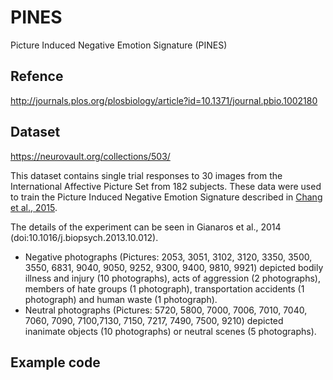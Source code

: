 # PINES

Picture Induced Negative Emotion Signature (PINES)

## Refence

http://journals.plos.org/plosbiology/article?id=10.1371/journal.pbio.1002180


## Dataset

https://neurovault.org/collections/503/

This dataset contains single trial responses to 30 images from the International Affective Picture Set from 182 subjects. These data were used to train the Picture Induced Negative Emotion Signature described in [Chang et al., 2015](http://journals.plos.org/plosbiology/article?id=10.1371/journal.pbio.1002180). 

The details of the experiment can be seen in Gianaros et al., 2014 (doi:10.1016/j.biopsych.2013.10.012).
* Negative photographs (Pictures: 2053, 3051, 3102, 3120, 3350, 3500, 3550, 6831, 9040, 9050, 9252, 9300, 9400, 9810, 9921) depicted bodily illness and injury (10 photographs), acts of aggression (2 photographs), members of hate groups (1 photograph), transportation accidents (1 photograph) and human waste (1 photograph). 
* Neutral photographs (Pictures: 5720, 5800, 7000, 7006, 7010, 7040, 7060, 7090, 7100,7130, 7150, 7217, 7490, 7500, 9210) depicted inanimate objects (10 photographs) or neutral scenes (5 photographs).


## Example code

